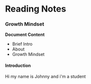# Reading Notes

### Growth Mindset

**Document Content**

- Brief Intro
- About
- Growth Mindset

#### Introduction
Hi my name is Johnny and i'm a student
